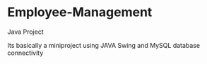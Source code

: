 # Employee-Management
Java Project



Its basically a miniproject using JAVA Swing and MySQL database connectivity
